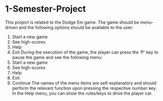 # 1-Semester-Project
This project is related to the Dodge Em game.
The game should be menu-driven and the following options should be available to the user:
1) Start a new game 
2) See high-scores 
3) Help
4) Exit During the execution of the game, 
the player can press the ‘P’ key to pause the game and see the following menu: 
1) Start a new game 
2) See high-scores 
3) Help 
4) Exit
5) Continue 
The names of the menu items are self-explanatory and should perform the relevant function upon pressing the respective number key. 
In the Help menu, you can show the rules/keys to drive the player car.
